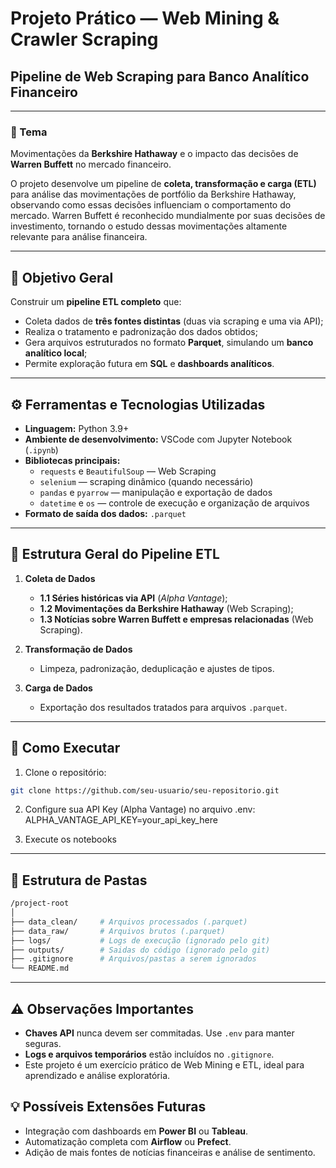 # Projeto Prático — Web Mining & Crawler Scraping

## Pipeline de Web Scraping para Banco Analítico Financeiro

---

### 📘 Tema
Movimentações da **Berkshire Hathaway** e o impacto das decisões de **Warren Buffett** no mercado financeiro.

O projeto desenvolve um pipeline de **coleta, transformação e carga (ETL)** para análise das movimentações de portfólio da Berkshire Hathaway, observando como essas decisões influenciam o comportamento do mercado. Warren Buffett é reconhecido mundialmente por suas decisões de investimento, tornando o estudo dessas movimentações altamente relevante para análise financeira.

---

## 🧠 Objetivo Geral

Construir um **pipeline ETL completo** que:

- Coleta dados de **três fontes distintas** (duas via scraping e uma via API);
- Realiza o tratamento e padronização dos dados obtidos;
- Gera arquivos estruturados no formato **Parquet**, simulando um **banco analítico local**;
- Permite exploração futura em **SQL** e **dashboards analíticos**.

---

## ⚙️ Ferramentas e Tecnologias Utilizadas

- **Linguagem:** Python 3.9+
- **Ambiente de desenvolvimento:** VSCode com Jupyter Notebook (`.ipynb`)
- **Bibliotecas principais:**
  - `requests` e `BeautifulSoup` — Web Scraping
  - `selenium` — scraping dinâmico (quando necessário)
  - `pandas` e `pyarrow` — manipulação e exportação de dados
  - `datetime` e `os` — controle de execução e organização de arquivos
- **Formato de saída dos dados:** `.parquet`

---

## 🧩 Estrutura Geral do Pipeline ETL

1. **Coleta de Dados**
   - **1.1 Séries históricas via API** (*Alpha Vantage*);
   - **1.2 Movimentações da Berkshire Hathaway** (Web Scraping);
   - **1.3 Notícias sobre Warren Buffett e empresas relacionadas** (Web Scraping).

2. **Transformação de Dados**
   - Limpeza, padronização, deduplicação e ajustes de tipos.

3. **Carga de Dados**
   - Exportação dos resultados tratados para arquivos `.parquet`.

---

## 📝 Como Executar

1. Clone o repositório:
```bash
git clone https://github.com/seu-usuario/seu-repositorio.git
```

2. Configure sua API Key (Alpha Vantage) no arquivo .env:
   ALPHA_VANTAGE_API_KEY=your_api_key_here

3. Execute os notebooks

--- 

## 📂 Estrutura de Pastas
```bash
/project-root
│
├── data_clean/     # Arquivos processados (.parquet)
├── data_raw/       # Arquivos brutos (.parquet)
├── logs/           # Logs de execução (ignorado pelo git)
├── outputs/        # Saidas do código (ignorado pelo git)
├── .gitignore      # Arquivos/pastas a serem ignorados
└── README.md
```

--- 

## ⚠️ Observações Importantes
- **Chaves API** nunca devem ser commitadas. Use `.env` para manter seguras.
- **Logs e arquivos temporários** estão incluídos no `.gitignore`.
- Este projeto é um exercício prático de Web Mining e ETL, ideal para aprendizado e análise exploratória.

## 💡 Possíveis Extensões Futuras
- Integração com dashboards em **Power BI** ou **Tableau**.
- Automatização completa com **Airflow** ou **Prefect**.
- Adição de mais fontes de notícias financeiras e análise de sentimento.
